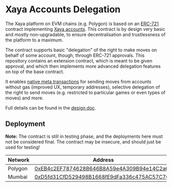 # Xaya Accounts Delegation

The Xaya platform on EVM chains (e.g. Polygon) is based on an
[ERC-721](https://erc721.org/) contract implementing
[Xaya accounts](https://github.com/xaya/polygon-contract).  This contract
is by design very basic and mostly non-upgradable, to ensure
decentralisation and trustlessness of the platform to a maximum.

The contract supports basic "delegation" of the right to make moves on
behalf of some account, though, through ERC-721 approvals.  This repository
contains an extension contract, which is meant to be given approval, and
which then implements more advanced delegation features on top of the
base contract.

It enables [native meta transactions](https://eips.ethereum.org/EIPS/eip-2771)
for sending moves from accounts without gas (improved UX, temporary
addresses), selective delegation of the right to send moves (e.g. restricted
to particular games or even types of moves) and more.

Full details can be found in the
[design doc](https://docs.google.com/document/d/1IDB8GOt1FJt6Tq2E2AkvQFRcvEBJvXRf1KINoK0-sSQ/edit?usp=sharing).

## Deployment

**Note:** The contract is still in testing phase, and the deployments
here must not be considered final.  The contract may be insecure, and
should just be used for testing!

| Network | Address |
| ------- | ------- |
| Polygon | [0xEB4c2EF7874628B646B8A59e4A309B94e14C2a6B](https://polygonscan.com/address/0xeb4c2ef7874628b646b8a59e4a309b94e14c2a6b) |
| Mumbai | [0xD5fd31CfD529498B1668fE9dFa336c475AC57C76](https://mumbai.polygonscan.com/address/0xd5fd31cfd529498b1668fe9dfa336c475ac57c76) |
